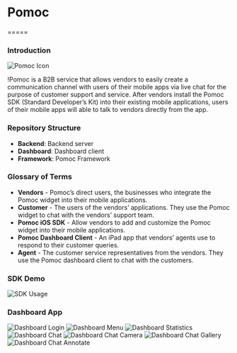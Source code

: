 # Pomoc
=====


### Introduction

![Pomoc Icon](logo.png)

!Pomoc is a B2B service that allows vendors to easily create a communication channel with users of their mobile apps via live chat for the purpose of customer support and service. After vendors install the Pomoc SDK (Standard Developer’s Kit) into their existing mobile applications, users of their mobile apps will able to talk to vendors directly from the app.

### Repository Structure

- **Backend**: Backend server
- **Dashboard**: Dashboard client
- **Framework**: Pomoc Framework

### Glossary of Terms

- **Vendors** - Pomoc’s direct users, the businesses who integrate the Pomoc widget into their mobile applications.
- **Customer** - The users of the vendors’ applications. They use the Pomoc widget to chat with the vendors’ support team.
- **Pomoc iOS SDK** - Allow vendors to add and customize the Pomoc widget into their mobile applications. 
- **Pomoc Dashboard Client** - An iPad app that vendors’ agents use to respond to their customer queries. 
- **Agent** - The customer service representatives from the vendors. They use the Pomoc dashboard client to chat with the customers.

### SDK Demo

![SDK Usage](screenshots/sdk-usage.png)

### Dashboard App

![Dashboard Login](screenshots/dashboard-login.png)
![Dashboard Menu](screenshots/dashboard-menu.png)
![Dashboard Statistics](screenshots/dashboard-stats.png)
![Dashboard Chat](screenshots/dashboard-chat.png)
![Dashboard Chat Camera](screenshots/dashboard-chat-camera.png)
![Dashboard Chat Gallery](screenshots/dashboard-chat-gallery.png)
![Dashboard Chat Annotate](screenshots/dashboard-chat-annotate.png)
